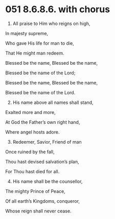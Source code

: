 # 051 8.6.8.6. with chorus

1.  All praise to Him who reigns on high,

In majesty supreme,

Who gave His life for man to die,

That He might man redeem.

Blessed be the name, Blessed be the name,

Blessed be the name of the Lord;

Blessed be the name, Blessed be the name,

Blessed be the name of the Lord.

2.  His name above all names shall stand,

Exalted more and more,

At God the Father’s own right hand,

Where angel hosts adore.

3.  Redeemer, Savior, Friend of man

Once ruined by the fall,

Thou hast devised salvation’s plan,

For Thou hast died for all.

4.  His name shall be the counsellor,

The mighty Prince of Peace,

Of all earth’s Kingdoms, conqueror,

Whose reign shall never cease.

